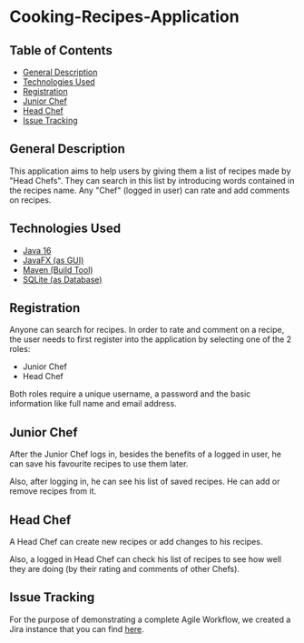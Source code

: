 # **Cooking-Recipes-Application**

## Table of Contents
- [General Description](#general-description)
- [Technologies Used](#technologies-used)
- [Registration](#registration)
- [Junior Chef](#junior-chef)
- [Head Chef](#head-chef)
- [Issue Tracking](#issue-tracking)

## General Description

This application aims to help users by giving them a list of recipes made by "Head Chefs".
They can search in this list by introducing words contained in the recipes name. Any "Chef"
(logged in user) can rate and add comments on recipes.

## Technologies Used
- [Java 16](https://www.oracle.com/java/technologies/javase-downloads.html)
- [JavaFX (as GUI)](https://openjfx.io/openjfx-docs/)
- [Maven (Build Tool)](https://maven.apache.org/)
- [SQLite (as Database)](https://www.sqlite.org/index.html)

## Registration
Anyone can search for recipes. In order to rate and comment on a recipe, the user needs to first register
into the application by selecting one of the 2 roles:
- Junior Chef
- Head Chef

Both roles require a unique username, a password and the basic information
like full name and email address.

## Junior Chef
After the Junior Chef logs in, besides the benefits of a logged in user, he can save
his favourite recipes to use them later.

Also, after logging in, he can see his list of saved recipes. He can add or remove recipes from it.

## Head Chef
A Head Chef can create new recipes or add changes to his recipes.

Also, a logged in Head Chef can check his list of recipes to see how well they are doing (by their rating and comments of other Chefs).

## Issue Tracking
For the purpose of demonstrating a complete Agile Workflow, we
created a Jira instance that you can find
[here]( https://the-night-heron.atlassian.net ).
